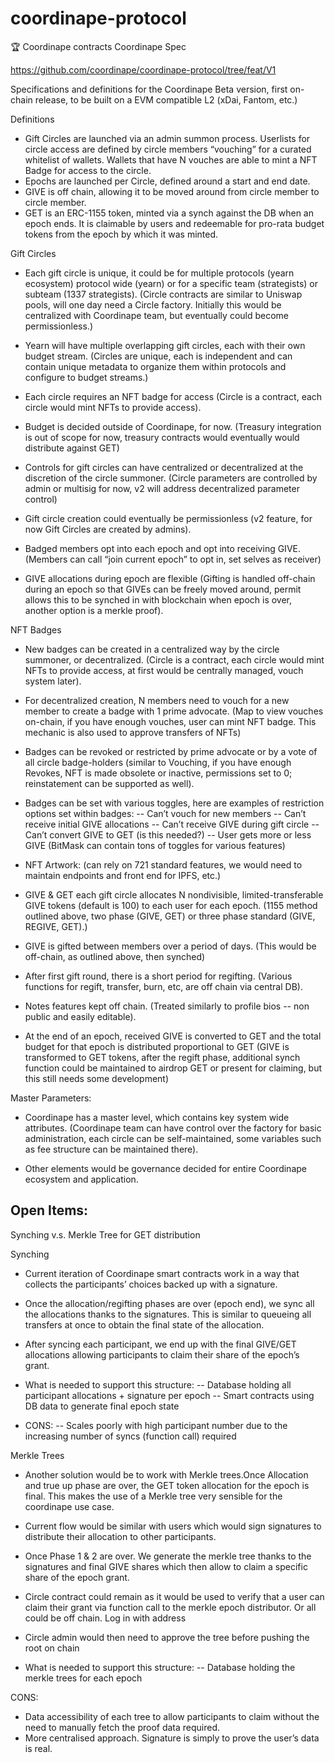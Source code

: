 # coordinape-protocol
🏆 Coordinape contracts
Coordinape Spec 

https://github.com/coordinape/coordinape-protocol/tree/feat/V1


Specifications and definitions for the Coordinape Beta version, first on-chain release, to be built on a EVM compatible L2 (xDai, Fantom, etc.)

Definitions
- Gift Circles are launched via an admin summon process. Userlists for circle access are defined by circle members “vouching” for a curated whitelist of wallets.  Wallets that have N vouches are able to mint a NFT Badge for access to the circle.
- Epochs are launched per Circle, defined around a start and end date.
- GIVE is off chain, allowing it to be moved around from circle member to circle member.
- GET is an ERC-1155 token, minted via a synch against the DB when an epoch ends. It is claimable by users and redeemable for pro-rata budget tokens from the epoch by which it was minted.


Gift Circles

- Each gift circle is unique, it could be for multiple protocols (yearn ecosystem) protocol wide (yearn) or for a specific team (strategists) or subteam (1337 strategists).
(Circle contracts are similar to Uniswap pools, will one day need a Circle factory.  Initially this would be centralized with Coordinape team, but eventually could become permissionless.)


- Yearn will have multiple overlapping gift circles, each with their own budget stream.
(Circles are unique, each is independent and can contain unique metadata to organize them within protocols and configure to budget streams.)


- Each circle requires an NFT badge for access 
(Circle is a contract, each circle would mint NFTs to provide access).


- Budget is decided outside of Coordinape, for now.
(Treasury integration is out of scope for now, treasury contracts would eventually would distribute against GET)


- Controls for gift circles can have centralized or decentralized at the discretion of the circle summoner.
(Circle parameters are controlled by admin or multisig for now, v2 will address decentralized parameter control)

- Gift circle creation could eventually be permissionless
(v2 feature, for now Gift Circles are created by admins).


- Badged members opt into each epoch and opt into receiving GIVE.
(Members can call “join current epoch” to opt in, set selves as receiver)


- GIVE allocations during epoch are flexible
(Gifting is handled off-chain during an epoch so that GIVEs can be freely moved around, permit allows this to be synched in with blockchain when epoch is over, another option is a merkle proof).

NFT Badges


- New badges can be created in a centralized way by the circle summoner, or decentralized.
(Circle is a contract, each circle would mint NFTs to provide access, at first would be centrally managed, vouch system later).


- For decentralized creation, N members need to vouch for a new member to create a badge with 1 prime advocate.
(Map to view vouches on-chain, if you have enough vouches, user can mint NFT badge.  This mechanic is also used to approve transfers of NFTs)


- Badges can be revoked or restricted by prime advocate or by a vote of all circle badge-holders
(similar to Vouching, if you have enough Revokes, NFT is made obsolete or inactive, permissions set to 0; reinstatement can be supported as well).


- Badges can be set with various toggles, here are examples of restriction options set within badges: 
-- Can’t vouch for new members
-- Can’t receive initial GIVE allocations
-- Can’t receive GIVE during gift circle
-- Can’t convert GIVE to GET (is this needed?)
-- User gets more or less GIVE
(BitMask can contain tons of toggles for various features)


- NFT Artwork:
(can rely on 721 standard features, we would need to maintain endpoints and front end for IPFS, etc.)

- GIVE & GET
each gift circle allocates N nondivisible, limited-transferable GIVE tokens (default is 100) to each user for each epoch.
(1155 method outlined above, two phase (GIVE, GET) or three phase standard (GIVE, REGIVE, GET).)


- GIVE is gifted between members over a period of days.
(This would be off-chain, as outlined above, then synched)


- After first gift round, there is a short period for regifting.
(Various functions for regift, transfer, burn, etc, are off chain via central DB).

- Notes features kept off chain.
(Treated similarly to profile bios -- non public and easily editable).


- At the end of an epoch, received GIVE is converted to GET and the total budget for that epoch is distributed proportional to GET
(GIVE is transformed to GET tokens, after the regift phase, additional synch function could be maintained to airdrop GET or present for claiming, but this still needs some development)


Master Parameters:


- Coordinape has a master level, which contains key system wide attributes.
(Coordinape team can have control over the factory for basic administration, each circle can be self-maintained, some variables such as fee structure can be maintained there).


- Other elements would be governance decided for entire Coordinape ecosystem and application.







Open Items: 
----
Synching v.s. Merkle Tree for GET distribution

Synching

- Current iteration of Coordinape smart contracts work in a way that collects the participants’ choices backed up with a signature.

- Once the allocation/regifting phases are over (epoch end), we sync all the allocations thanks to the signatures. This is similar to queueing all transfers at once to obtain the final state of the allocation.

- After syncing each participant, we end up with the final GIVE/GET allocations allowing participants to claim their share of the epoch’s grant. 

- What is needed to support this structure:
-- Database holding all participant allocations + signature per epoch
-- Smart contracts using DB data to generate final epoch state

- CONS:
-- Scales poorly with high participant number due to the increasing number of syncs (function call) required

Merkle Trees

- Another solution would be to work with Merkle trees.Once Allocation and true up phase are over, the GET token allocation for the epoch is final. This makes the use of a Merkle tree very sensible for the coordinape use case.

- Current flow would be similar with users which would sign signatures to distribute their allocation to other participants.

- Once Phase 1 & 2 are over. We generate the merkle tree thanks to the signatures and final GIVE shares which then allow to claim a specific share of the epoch grant.

- Circle contract could remain as it would be used to verify that a user can claim their grant via function call to the merkle epoch distributor.
Or all could be off chain. Log in with address

- Circle admin would then need to approve the tree before pushing the root on chain

- What is needed to support this structure:
-- Database holding the merkle trees for each epoch

CONS:
- Data accessibility of each tree to allow participants to claim without the need to manually fetch the proof data required.
- More centralised approach. Signature is simply to prove the user’s data is real.




